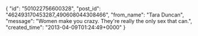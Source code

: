  {
   "id": "501022756600328",
   "post_id": "462493170453287_490608044308466",
   "from_name": "Tara Duncan",
   "message": "Women make you crazy.  They're really the only sex that can.",
   "created_time": "2013-04-09T01:24:49+0000"
 }
